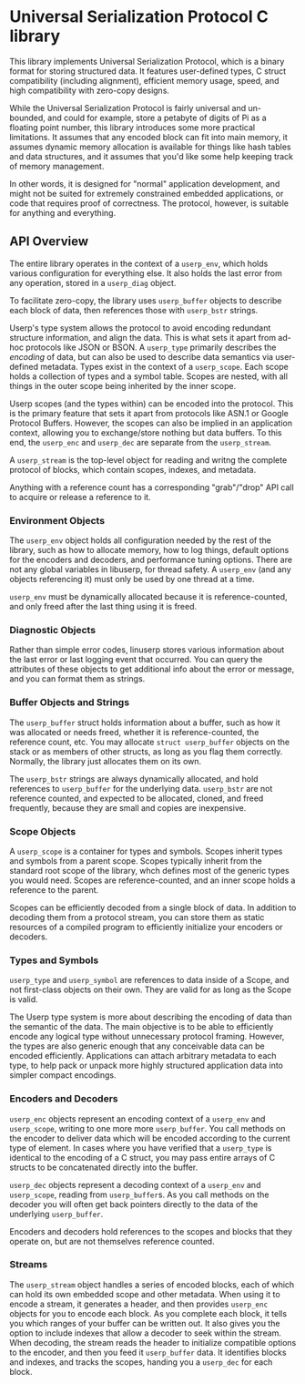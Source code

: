 Universal Serialization Protocol C library
==========================================

This library implements Universal Serialization Protocol, which is a binary
format for storing structured data.  It features user-defined types, C struct
compatibility (including alignment), efficient memory usage, speed, and high
compatibility with zero-copy designs.

While the Universal Serialization Protocol is fairly universal and un-bounded,
and could for example, store a petabyte of digits of Pi as a floating point
number, this library introduces some more practical limitations.  It assumes
that any encoded block can fit into main memory, it assumes dynamic memory
allocation is available for things like hash tables and data structures,
and it assumes that you'd like some help keeping track of memory management.

In other words, it is designed for "normal" application development, and might
not be suited for extremely constrained embedded applications, or code that
requires proof of correctness.  The protocol, however, is suitable for
anything and everything.

## API Overview

The entire library operates in the context of a `userp_env`, which holds
various configuration for everything else.  It also holds the last error from
any operation, stored in a `userp_diag` object.

To facilitate zero-copy, the library uses `userp_buffer` objects to describe
each block of data, then references those with `userp_bstr` strings.

Userp's type system allows the protocol to avoid encoding redundant structure
information, and align the data.  This is what sets it apart from ad-hoc
protocols like JSON or BSON.  A `userp_type` primarily describes the
*encoding* of data, but can also be used to describe data semantics via user-
defined metadata.  Types exist in the context of a `userp_scope`.  Each
scope holds a collection of types and a symbol table.  Scopes are nested, with
all things in the outer scope being inherited by the inner scope.

Userp scopes (and the types within) can be encoded into the protocol.  This
is the primary feature that sets it apart from protocols like ASN.1 or Google
Protocol Buffers.  However, the scopes can also be implied in an application
context, allowing you to exchange/store nothing but data buffers.  To this
end, the `userp_enc` and `userp_dec` are separate from the `userp_stream`.

A `userp_stream` is the top-level object for reading and writng the complete
protocol of blocks, which contain scopes, indexes, and metadata.

Anything with a reference count has a corresponding "grab"/"drop" API call
to acquire or release a reference to it.

### Environment Objects

The `userp_env` object holds all configuration needed by the rest of the
library, such as how to allocate memory, how to log things, default options
for the encoders and decoders, and performance tuning options.  There are not
any global variables in libuserp, for thread safety.  A `userp_env` (and any
objects referencing it) must only be used by one thread at a time.

`userp_env` must be dynamically allocated because it is reference-counted, and
only freed after the last thing using it is freed.

### Diagnostic Objects

Rather than simple error codes, linuserp stores various information about the
last error or last logging event that occurred.  You can query the attributes
of these objects to get additional info about the error or message, and you
can format them as strings.

### Buffer Objects and Strings

The `userp_buffer` struct holds information about a buffer, such as how it was
allocated or needs freed, whether it is reference-counted, the reference
count, etc.  You may allocate `struct userp_buffer` objects on the stack or as
members of other structs, as long as you flag them correctly.  Normally, the
library just allocates them on its own.

The `userp_bstr` strings are always dynamically allocated, and hold references
to `userp_buffer` for the underlying data.  `userp_bstr` are not reference
counted, and expected to be allocated, cloned, and freed frequently, because
they are small and copies are inexpensive.

### Scope Objects

A `userp_scope` is a container for types and symbols.  Scopes inherit types
and symbols from a parent scope.  Scopes typically inherit from the standard
root scope of the library, whch defines most of the generic types you would
need.  Scopes are reference-counted, and an inner scope holds a reference to
the parent.

Scopes can be efficiently decoded from a single block of data.  In addition to
decoding them from a protocol stream, you can store them as static resources
of a compiled program to efficiently initialize your encoders or decoders.

### Types and Symbols

`userp_type` and `userp_symbol` are references to data inside of a Scope, and
not first-class objects on their own.  They are valid for as long as the Scope
is valid.

The Userp type system is more about describing the encoding of data than the
semantic of the data.  The main objective is to be able to efficiently encode
any logical type without unnecessary protocol framing.  However, the types are
also generic enough that any conceivable data can be encoded efficiently.
Applications can attach arbitrary metadata to each type, to help pack or
unpack more highly structured application data into simpler compact encodings.

### Encoders and Decoders

`userp_enc` objects represent an encoding context of a `userp_env` and
`userp_scope`, writing to one more more `userp_buffer`.  You call methods on
the encoder to deliver data which will be encoded according to the current
type of element.  In cases where you have verified that a `userp_type` is
identical to the encoding of a C struct, you may pass entire arrays of
C structs to be concatenated directly into the buffer.

`userp_dec` objects represent a decoding context of a `userp_env` and
`userp_scope`, reading from `userp_buffer`s.  As you call methods on the
decoder you will often get back pointers directly to the data of the
underlying `userp_buffer`.

Encoders and decoders hold references to the scopes and blocks that they
operate on, but are not themselves reference counted.

### Streams

The `userp_stream` object handles a series of encoded blocks, each of which
can hold its own embedded scope and other metadata.  When using it to encode
a stream, it generates a header, and then provides `userp_enc` objects for you
to encode each block.  As you complete each block, it tells you which ranges
of your buffer can be written out.  It also gives you the option to include
indexes that allow a decoder to seek within the stream.  When decoding, the
stream reads the header to initialize compatible options to the encoder, and
then you feed it `userp_buffer` data.  It identifies blocks and indexes, and
tracks the scopes, handing you a `userp_dec` for each block.
